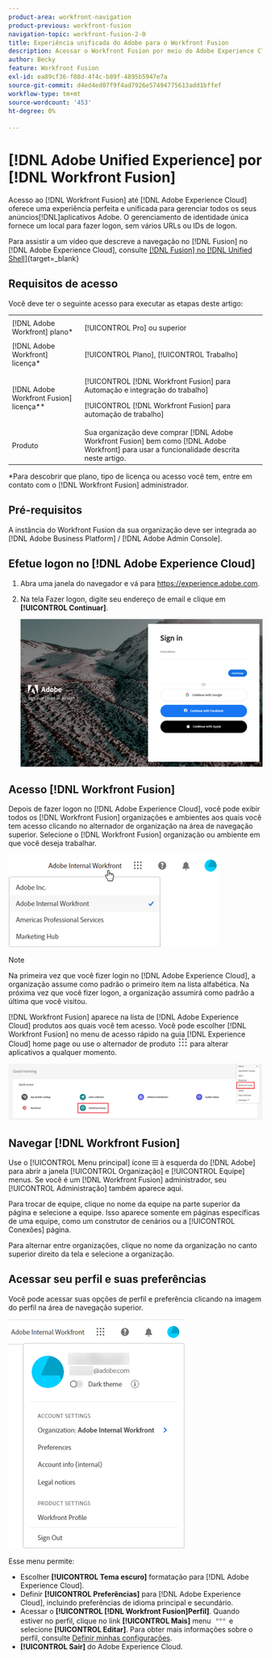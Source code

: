 ```yaml
---
product-area: workfront-navigation
product-previous: workfront-fusion
navigation-topic: workfront-fusion-2-0
title: Experiência unificada do Adobe para o Workfront Fusion
description: Acessar o Workfront Fusion por meio do Adobe Experience Cloud oferece uma experiência contínua e unificada para gerenciar todos os aplicativos Adobe.
author: Becky
feature: Workfront Fusion
exl-id: ea89cf36-f08d-4f4c-b89f-4895b5947e7a
source-git-commit: d4ed4ed07f9f4ad7926e57494775613add1bffef
workflow-type: tm+mt
source-wordcount: '453'
ht-degree: 0%

---
```


# [!DNL Adobe Unified Experience] por [!DNL Workfront Fusion]

Acesso ao [!DNL Workfront Fusion] até [!DNL Adobe Experience Cloud] oferece uma experiência perfeita e unificada para gerenciar todos os seus anúncios[!DNL]aplicativos Adobe. O gerenciamento de identidade única fornece um local para fazer logon, sem vários URLs ou IDs de logon.

Para assistir a um vídeo que descreve a navegação no [!DNL Fusion] no [!DNL Adobe Experience Cloud], consulte [[!DNL Fusion] no [!DNL Unified Shell]](https://video.tv.adobe.com/v/3412392/){target=_blank}

## Requisitos de acesso

Você deve ter o seguinte acesso para executar as etapas deste artigo:

<table style="table-layout:auto"> 
 <col> 
 <col> 
 <tbody> 
  <tr> 
   <td role="rowheader">[!DNL Adobe Workfront] plano*</td> 
   <td> <p>[!UICONTROL Pro] ou superior</p> </td> 
  </tr> 
  <tr data-mc-conditions=""> 
   <td role="rowheader">[!DNL Adobe Workfront] licença*</td> 
   <td> <p>[!UICONTROL Plano], [!UICONTROL Trabalho]</p> </td> 
  </tr> 
  <tr> 
   <td role="rowheader">[!DNL Adobe Workfront Fusion] licença**</td> 
   <td> <p>[!UICONTROL [!DNL Workfront Fusion] para Automação e integração do trabalho] </p> <p>[!UICONTROL [!DNL Workfront Fusion] para automação de trabalho] </p>  </td> 
  </tr> 
  <tr> 
   <td role="rowheader">Produto</td> 
   <td>Sua organização deve comprar [!DNL Adobe Workfront Fusion] bem como [!DNL Adobe Workfront] para usar a funcionalidade descrita neste artigo.</td> 
  </tr> 
 </tbody> 
</table>
*Para descobrir que plano, tipo de licença ou acesso você tem, entre em contato com o [!DNL Workfront Fusion] administrador.

## Pré-requisitos

A instância do Workfront Fusion da sua organização deve ser integrada ao [!DNL Adobe Business Platform] / [!DNL Adobe Admin Console].

## Efetue logon no [!DNL Adobe Experience Cloud]

1. Abra uma janela do navegador e vá para <https://experience.adobe.com>.
1. Na tela Fazer logon, digite seu endereço de email e clique em **[!UICONTROL Continuar]**.

   ![Fazer logon em [!DNL Adobe Experience Cloud]](assets/aec-login-page.png)

## Acesso [!DNL Workfront Fusion]

Depois de fazer logon no [!DNL Adobe Experience Cloud], você pode exibir todos os [!DNL Workfront Fusion] organizações e ambientes aos quais você tem acesso clicando no alternador de organização na área de navegação superior. Selecione o [!DNL Workfront Fusion] organização ou ambiente em que você deseja trabalhar.

![Exibir [!DNL Workfront Fusion] organizações e ambientes](assets/aec-view-all-orgs.png)

>[!NOTE]
>
>Na primeira vez que você fizer login no [!DNL Adobe Experience Cloud], a organização assume como padrão o primeiro item na lista alfabética. Na próxima vez que você fizer logon, a organização assumirá como padrão a última que você visitou.

[!DNL Workfront Fusion] aparece na lista de [!DNL Adobe Experience Cloud] produtos aos quais você tem acesso. Você pode escolher [!DNL Workfront Fusion] no menu de acesso rápido na guia [!DNL Experience Cloud] home page ou use o alternador de produto ![Alternador de produto](assets/main-menu-icon.png) para alterar aplicativos a qualquer momento.

![Selecionar [!DNL Workfront Fusion] para acessar o aplicativo](assets/aec-product-switcher.png)

## Navegar [!DNL Workfront Fusion]

Use o [!UICONTROL Menu principal] ícone ![](assets/main-menu-icon-left-nav.png) à esquerda do [!DNL Adobe] para abrir a janela [!UICONTROL Organização] e [!UICONTROL Equipe] menus. Se você é um [!DNL Workfront Fusion] administrador, seu [!UICONTROL Administração] também aparece aqui.

Para trocar de equipe, clique no nome da equipe na parte superior da página e selecione a equipe. Isso aparece somente em páginas específicas de uma equipe, como um construtor de cenários ou a [!UICONTROL Conexões] página.

Para alternar entre organizações, clique no nome da organização no canto superior direito da tela e selecione a organização.

## Acessar seu perfil e suas preferências

Você pode acessar suas opções de perfil e preferência clicando na imagem do perfil na área de navegação superior.

![Menu Perfil](assets/aec-profile-picture-menu.png)

Esse menu permite:

* Escolher **[!UICONTROL Tema escuro]** formatação para [!DNL Adobe Experience Cloud].
* Definir **[!UICONTROL Preferências]** para [!DNL Adobe Experience Cloud], incluindo preferências de idioma principal e secundário.
* Acessar o **[!UICONTROL [!DNL Workfront Fusion]Perfil]**. Quando estiver no perfil, clique no link **[!UICONTROL Mais]** menu ![](assets/more-icon.png) e selecione **[!UICONTROL Editar]**. Para obter mais informações sobre o perfil, consulte [Definir minhas configurações](/help/quicksilver/workfront-basics/manage-your-account-and-profile/configuring-your-user-profile/configure-my-settings.md).
* **[!UICONTROL Sair]** do Adobe Experience Cloud.


